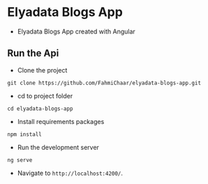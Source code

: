 # Elyadata Blogs App

- Elyadata Blogs App created with Angular

## Run the Api
- Clone the project
```properties
git clone https://github.com/FahmiChaar/elyadata-blogs-app.git
```
- cd to project folder
```properties
cd elyadata-blogs-app
```
- Install requirements packages
```properties
npm install
```
- Run the development server
```properties
ng serve
```
- Navigate to `http://localhost:4200/`.
